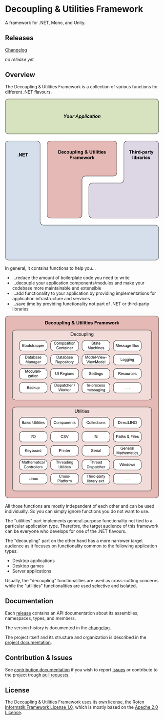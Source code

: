 # Decoupling & Utilities Framework

A framework for .NET, Mono, and Unity.

## Releases

[Changelog](CHANGELOG.md)

*no release yet*

## Overview

The Decoupling & Utilities Framework is a collection of various functions for different .NET flavours.

![Overview](README-overview.png)

In general, it contains functions to help you...
 * ...reduce the amount of boilerplate code you need to write
 * ...decouple your application components/modules and make your codebase more maintainable and extensible
 * ...add functionality to your application by providing implementations for application infrastructure and services
 * ...save time by providing functionality not part of .NET or third-party libraries

![Content](README-content.png)

All those functions are mostly independent of each other and can be used individually.
So you can simply ignore functions you do not want to use.

The "utilities" part implements general-purpose functionality not tied to a particular application type.
Therefore, the target audience of this framework can be everyone who develops for one of the .NET flavours.

The "decoupling" part on the other hand has a more narrower target audience as it focuses on functionality common to the following application types:

 * Desktop applications
 * Desktop games
 * Server applications

Usually, the "decoupling" functionalities are used as cross-cutting concerns while the "utilities" functionalities are used selective and isolated.

## Documentation

Each [release](README.md) contains an API documentation about its assemblies, namespaces, types, and members.

The version history is documented in the [changelog](CHANGELOG.md).

The project itself and its structure and organization is described in the [project documentation](DOCUMENTATION.md).

## Contribution & Issues

See [contribution documentation](CONTRIBUTING.md) if you wish to report [issues](https://github.com/RotenInformatik/RI_Framework/issues) or contribute to the project trough [pull requests](https://github.com/RotenInformatik/RI_Framework/pulls).

## License

The Decoupling & Utilities Framework uses its own license, the [Roten Informatik Framework License 1.0](LICENSE.txt), which is mostly based on the [Apache 2.0 License](https://choosealicense.com/licenses/apache-2.0/).
